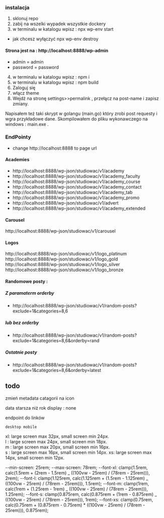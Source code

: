 ### instalacja

1. sklonuj repo
2. zabij na wszelki wypadek wszystkie dockery
3. w terminalu w katalogu wpisz : npx wp-env start

- jak chcesz wyłączyć npx wp-env destroy

#### Strona jest na : http://localhost:8888/wp-admin

- admin = admin
- password = password

4. w terminalu w katalogu wpisz : npm i
5. w terminalu w katalogu wpisz : npm build
6. Zaloguj się
7. włącz theme
8. Wejdź na stronę settings>>permalink , przełącz na post-name i zapisz zmiany.

Napisałem też taki skrypt w golangu (main.go) który zrobi post requesty i wgra przykładowe dane.
Skompilowałem do pliku wykonawczego na windows : main.exe .

### EndPointy

- change http://localhost:8888 to page url

#### Academies

- http://localhost:8888/wp-json/studiowac/v1/academy
- http://localhost:8888/wp-json/studiowac/v1/academy_faculty
- http://localhost:8888/wp-json/studiowac/v1/academy_course
- http://localhost:8888/wp-json/studiowac/v1/academy_contact
- http://localhost:8888/wp-json/studiowac/v1/academy_tab
- http://localhost:8888/wp-json/studiowac/v1/academy_promo
- http://localhost:8888/wp-json/studiowac/v1/advert
- http://localhost:8888/wp-json/studiowac/v1/academy_extended

#### Carousel

http://localhost:8888/wp-json/studiowac/v1/carousel

#### Logos

http://localhost:8888/wp-json/studiowac/v1/logo_platinum
http://localhost:8888/wp-json/studiowac/v1/logo_gold
http://localhost:8888/wp-json/studiowac/v1/logo_silver
http://localhost:8888/wp-json/studiowac/v1/logo_bronze

#### Randomowe posty :

##### Z paramaterm orderby

- http://localhost:8888/wp-json/studiowac/v1/random-posts?exclude=1&categories=8,6

##### lub bez orderby

- http://localhost:8888/wp-json/studiowac/v1/random-posts?exclude=1&categories=8,6&orderby=rand

##### Ostatnie posty

- http://localhost:8888/wp-json/studiowac/v1/random-posts?exclude=1&categories=8,6&orderby=latest

## todo

zmień metadata catagorii na icon

data starsza niż rok display : none

endpoint do linków

    desktop mobile

xl: large screen max 32px, small screen min 24px.  
l : large screen max 24px, small screen min 18px.  
m : large screen max 20px, small screen min 16px.  
s : large screen max 16px, small screen min 14px.
xs: large screen max 14px, small screen min 12px.

--min-screen: 25rem;
--max-screen: 78rem;
--font-xl: clamp(1.5rem, calc(1.5rem + (2rem - 1.5rem) _ ((100vw - 25rem) / (78rem - 25rem))), 2rem);
--font-l: clamp(1.125rem, calc(1.125rem + (1.5rem - 1.125rem) _ ((100vw - 25rem) / (78rem - 25rem))), 1.5rem);
--font-m: clamp(1rem, calc(1rem + (1.25rem - 1rem) _ ((100vw - 25rem) / (78rem - 25rem))), 1.25rem);
--font-s: clamp(0.875rem, calc(0.875rem + (1rem - 0.875rem) _ ((100vw - 25rem) / (78rem - 25rem))), 1rem);
--font-xs: clamp(0.75rem, calc(0.75rem + (0.875rem - 0.75rem) \* ((100vw - 25rem) / (78rem - 25rem))), 0.875rem);
